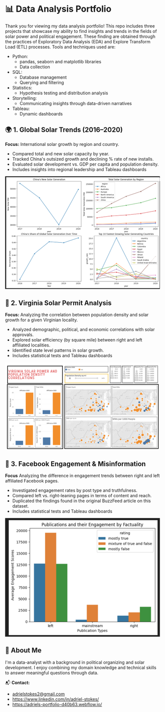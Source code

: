 # 📊 Data Analysis Portfolio

Thank you for viewing my data analysis portfolio! This repo includes three projects that showcase my ability to find insights and trends in the fields of solar power and political engagement. These finding are obtained through the practices of Exploratory Data Analysis (EDA) and Explore Transform Load (ETL) processes. Tools and techniques used are:

- Python:
    - pandas, seaborn and matplotlib libraries
    - Data collection
- SQL:
    - Database management
    - Querying and filtering
- Statistics:
    - Hypothesis testing and distribution analysis
- Storytelling:
    - Communicating insights through data-driven narratives
- Tableau:
    - Dynamic dashboards

## 🌍 1. Global Solar Trends (2016–2020)
**Focus:** International solar growth by region and country.
- Compared total and new solar capacity by year.
- Tracked China's outsized growth and declining % rate of new installs.
- Evaluated solar development vs. GDP per capita and population density.
- Includes insights into regional leadership and Tableau dashboards

![Global Solar Preview](global_solar_analysis/summary_images/leading_countries.png)


## 🔆 2. Virginia Solar Permit Analysis
**Focus:** Analyzing the correlation between population density and solar growth for a given Virginian locality.
- Analyzed demographic, political, and economic correlations with solar approvals.
- Explored solar efficiency (by square mile) between right and left affiliated localities.
- Identified state level patterns in solar growth.
- Includes statistical tests and Tableau dashboards

![Virginia Solar Preview](va_solar_analysis/summary_images/va_solar_dashboard.png)


## 📰 3. Facebook Engagement & Misinformation
**Focus** Analyzing the difference in engagement trends between right and left affiliated Facebook pages.
- Investigated engagement rates by post type and truthfulness.
- Compared left vs. right-leaning pages in terms of content and reach.
- Duplicated the findings found in the original BuzzFeed article on this dataset.
- Includes statistical tests and Tableau dashboards

![Facebook Preview](fb_analysis/summary_images/scores.png)


## 📎 About Me
I'm a data-analyst with a background in political organizing and solar development. I enjoy combining my domain knowledge and technical skills to answer meaningful questions through data.

📬 **Contact:**
- adrielstokes2@gmail.com
- https://www.linkedin.com/in/adriel-stokes/
- https://adriels-portfolio-d40b63.webflow.io/
